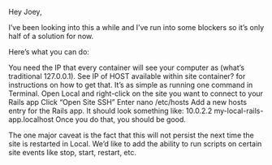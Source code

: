Hey Joey,

I’ve been looking into this a while and I’ve run into some blockers so it’s only half of a solution for now.

Here’s what you can do:

You need the IP that every container will see your computer as (what’s traditional 127.0.0.1). See IP of HOST available within site container? for instructions on how to get that. It’s as simple as running one command in Terminal.
Open Local and right-click on the site you want to connect to your Rails app
Click “Open Site SSH”
Enter nano /etc/hosts
Add a new hosts entry for the Rails app. It should look something like:
10.0.2.2 my-local-rails-app.localhost
Once you do that, you should be good.

The one major caveat is the fact that this will not persist the next time the site is restarted in Local. We’d like to add the ability to run scripts on certain site events like stop, start, restart, etc.
